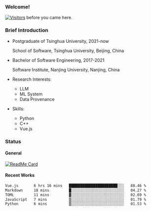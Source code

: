 ### Welcome!

[![Visitors](https://visitor-badge.laobi.icu/badge?page_id=HermitSun.HermitSun)]() before you came here.

### Brief Introduction

- Postgraduate of Tsinghua University, 2021-now
  
  School of Software, Tsinghua University, Beijing, China

- Bachelor of Software Engineering, 2017-2021
  
  Software Institute, Nanjing University, Nanjing, China

- Research Interests:
  - LLM
  - ML System
  - Data Provenance

- Skills:
  - Python
  - C++
  - Vue.js

### Status

#### General

[![ReadMe Card](https://github-readme-stats.hermitsun.vercel.app/api?username=HermitSun&count_private=true&show_icons=true)]()

#### Recent Works

<!--START_SECTION:waka-->

```txt
Vue.js       6 hrs 16 mins   ██████████████████████░░░   88.46 %
Markdown     18 mins         █░░░░░░░░░░░░░░░░░░░░░░░░   04.27 %
TOML         11 mins         ▓░░░░░░░░░░░░░░░░░░░░░░░░   02.69 %
JavaScript   7 mins          ▒░░░░░░░░░░░░░░░░░░░░░░░░   01.79 %
Python       6 mins          ▒░░░░░░░░░░░░░░░░░░░░░░░░   01.53 %
```

<!--END_SECTION:waka-->
